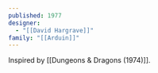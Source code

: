 ```yaml
---
published: 1977
designer:
  - "[[David Hargrave]]"
family: "[[Arduin]]"
---
```


Inspired by [[Dungeons & Dragons (1974)]].